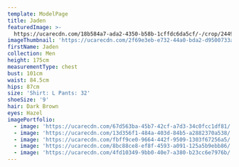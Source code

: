 ```yaml
---
template: ModelPage
title: Jaden
featuredImage: >-
  https://ucarecdn.com/18b584a7-ada2-4350-b58b-1cffdc6da5cf/-/crop/2449x1117/0,0/-/preview/
imageThumbnail: 'https://ucarecdn.com/2f69e3eb-e732-44a0-bda2-d9500733aaa5/'
firstName: Jaden
collection: Men
height: 175cm
measurementType: chest
bust: 101cm
waist: 84.5cm
hips: 87cm
size: 'Shirt: L Pants: 32'
shoeSize: '9'
hair: Dark Brown
eyes: Hazel
imagePortfolio:
  - image: 'https://ucarecdn.com/67d563ba-45b7-42cf-a7d3-34c0fcc1df81/'
  - image: 'https://ucarecdn.com/13d356f1-484a-403d-84b5-a2882370a538/'
  - image: 'https://ucarecdn.com/fbff9ce0-9664-442f-9509-1303f67256a5/'
  - image: 'https://ucarecdn.com/8bc88ce8-ef8f-4593-a091-125a5b9ebb86/'
  - image: 'https://ucarecdn.com/4fd10349-9bb0-40e7-a380-b23cc6e7976b/'
---
```


